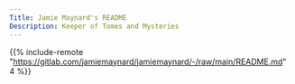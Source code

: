 ```yaml
---
Title: Jamie Maynard's README
Description: Keeper of Tomes and Mysteries
---
```


{{% include-remote "https://gitlab.com/jamiemaynard/jamiemaynard/-/raw/main/README.md" 4 %}}
